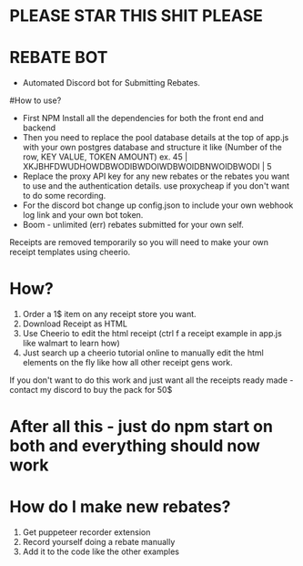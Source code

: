 # PLEASE STAR THIS SHIT PLEASE
# REBATE BOT
- Automated Discord bot for Submitting Rebates.

#How to use?

- First NPM Install all the dependencies for both the front end and backend
- Then you need to replace the pool database details at the top of app.js with your own postgres database and structure it like (Number of the row, KEY VALUE, TOKEN AMOUNT)
  ex. 45 | XKJBHFDWUDHOWDBWODIBWDOIWDBWOIDBNWOIDBWODI | 5
- Replace the proxy API key for any new rebates or the rebates you want to use and the authentication details. use proxycheap if you don't want to do some recording.
- For the discord bot change up config.json to include your own webhook log link and your own bot token.
- Boom - unlimited (err) rebates submitted for your own self.

Receipts are removed temporarily so you will need to make your own receipt templates using cheerio.
# How?
1. Order a 1$ item on any receipt store you want.
2. Download Receipt as HTML
3. Use Cheerio to edit the html receipt (ctrl f a receipt example in app.js like walmart to learn how)
4. Just search up a cheerio tutorial online to manually edit the html elements on the fly like how all other receipt gens work.

If you don't want to do this work and just want all the receipts ready made - contact my discord to buy the pack for 50$

# After all this - just do npm start on both and everything should now work

# How do I make new rebates?
1. Get puppeteer recorder extension
2. Record yourself doing a rebate manually
3. Add it to the code like the other examples
